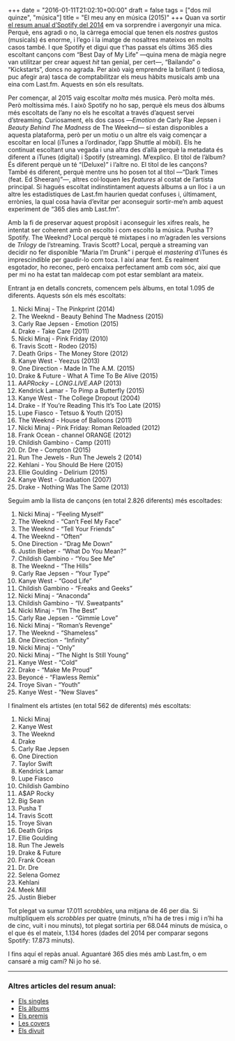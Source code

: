 +++
date = "2016-01-11T21:02:10+00:00"
draft = false
tags = ["dos mil quinze", "música"]
title = "El meu any en música (2015)"
+++
Quan va sortir [el resum anual d’Spotify del 2014](http://enricllonch.com/post/104256864524/el-meu-any-en-música-a-spotify) em va sorprendre i  avergonyir una mica. Perquè, ens agradi o no, la càrrega emocial que tenen els *nostres* gustos (musicals) és enorme, i l’ego i la imatge de nosaltres mateixos en molts casos també. I que Spotify et digui que t’has passat els últims 365 dies escoltant cançons com “Best Day of My Life” —quina mena de màgia negre van utilitzar per crear aquest *hit* tan genial, per cert—, “Bailando” o “Kickstarts”, doncs no agrada. Per això vaig emprendre la brillant (i tediosa, puc afegir ara) tasca de comptabilitzar els meus hàbits musicals amb una eina com Last.fm. Aquests en són els resultats.

<!-- more -->

Per començar, al 2015 vaig escoltar *molta* més musica. Però molta més. Però moltíssima més. I això Spotify no ho sap, perquè els meus dos àlbums més escoltats de l’any no els he escoltat a través d’aquest servei d’streaming. Curiosament, els dos casos —*Emotion* de Carly Rae Jepsen i *Beauty Behind The Madness* de The Weeknd— sí estan disponibles a aquesta plataforma, però per un motiu o un altre els vaig començar a escoltar en local (iTunes a l’ordinador, l’app Shuttle al mòbil). Els he continuat escoltant una vegada i una altra des d’allà perquè la metadata és diferent a iTunes (digital) i Spotify (streaming). M’explico. El títol de l’àlbum? És diferent perquè un té “(Deluxe)” i l’altre no. El títol de les cançons? També és diferent, perquè mentre uns ho posen tot al títol —“Dark Times (feat. Ed Sheeran)”—, altres col·loquen les *features* al costat de l’artista principal. Si hagués escoltat indinstintament aquests àlbums a un lloc i a un altre les estadístiques de Last.fm haurien quedat confuses i, últimament, errònies, la qual cosa havia d’evitar per aconseguir sortir-me’n amb aquest experiment de “365 dies amb Last.fm”.

Amb la fi de preservar aquest propòsit i aconseguir les xifres reals, he intentat ser coherent amb on escolto i com escolto la música. Pusha T? Spotify. The Weeknd? Local perquè té mixtapes i no m’agraden les versions de *Trilogy* de l’streaming. Travis Scott? Local, perquè a streaming van decidir no fer disponible “Maria I’m Drunk” i perquè el *mastering* d’iTunes és imprescindible per gaudir-lo com toca. I així anar fent. És realment esgotador, ho reconec, però encaixa perfectament amb com sóc, així que per mi no ha estat tan maldecap com pot estar semblant ara mateix. 

Entrant ja en detalls concrets, comencem pels àlbums, en total 1.095 de diferents. Aquests són els més escoltats:

1. Nicki Minaj - The Pinkprint (2014)
2. The Weeknd - Beauty Behind The Madness (2015)
3. Carly Rae Jepsen - Emotion (2015)
4. Drake - Take Care (2011)
5. Nicki Minaj - Pink Friday (2010)
6. Travis Scott - Rodeo (2015)
7. Death Grips - The Money Store (2012)
8. Kanye West - Yeezus (2013)
9. One Direction - Made In The A.M. (2015)
10. Drake & Future - What A Time To Be Alive (2015)
11. A$AP Rocky - LONG.LIVE.A$AP (2013)
12. Kendrick Lamar - To Pimp a Butterfly (2015)
13. Kanye West - The College Dropout (2004)
14. Drake - If You’re Reading This It’s Too Late (2015)
15. Lupe Fiasco - Tetsuo & Youth (2015)
16. The Weeknd - House of Balloons (2011)
17. Nicki Minaj - Pink Friday: Roman Reloaded (2012)
18. Frank Ocean - channel ORANGE (2012)
19. Childish Gambino - Camp (2011)
20. Dr. Dre - Compton (2015)
21. Run The Jewels - Run The Jewels 2 (2014)
22. Kehlani - You Should Be Here (2015)
23. Ellie Goulding - Delirium (2015)
24. Kanye West - Graduation (2007)
25. Drake - Nothing Was The Same (2013)

Seguim amb la llista de cançons (en total 2.826 diferents) més escoltades:

1. Nicki Minaj - “Feeling Myself”
2. The Weeknd - “Can’t Feel My Face”
3. The Weeknd - “Tell Your Friends”
4. The Weeknd - “Often”
5. One Direction - “Drag Me Down”
6. Justin Bieber - “What Do You Mean?”
7. Childish Gambino - “You See Me”
8. The Weeknd - “The Hills”
9. Carly Rae Jepsen - “Your Type”
10. Kanye West - “Good Life”
11. Childish Gambino - “Freaks and Geeks”
12. Nicki Minaj - “Anaconda”
13. Childish Gambino - “IV. Sweatpants”
14. Nicki Minaj - “I’m The Best”
15. Carly Rae Jepsen - “Gimmie Love”
16. Nicki Minaj - “Roman’s Revenge”
17. The Weeknd - “Shameless”
18. One Direction - “Infinity”
19. Nicki Minaj - “Only”
20. Nicki Minaj - “The Night Is Still Young”
21. Kanye West - “Cold”
22. Drake - “Make Me Proud”
23. Beyoncé - “Flawless Remix”
24. Troye Sivan - “Youth”
25. Kanye West - “New Slaves”

I finalment els artistes (en total 562 de diferents) més escoltats:

1. Nicki Minaj
2. Kanye West
3. The Weeknd
4. Drake
5. Carly Rae Jepsen
6. One Direction
7. Taylor Swift
8. Kendrick Lamar
9. Lupe Fiasco
10. Childish Gambino
11. A$AP Rocky
12. Big Sean
13. Pusha T
14. Travis Scott
15. Troye Sivan
16. Death Grips
17. Ellie Goulding
18. Run The Jewels
19. Drake & Future
20. Frank Ocean
21. Dr. Dre
22. Selena Gomez
23. Kehlani
24. Meek Mill
25. Justin Bieber

Tot plegat va sumar 17.011 *scrobbles*, una mitjana de 46 per dia. Si multipliquem els *scrobbles* per quatre (minuts, n’hi ha de tres i mig i n’hi ha de cinc, vuit i nou minuts), tot plegat sortiria per 68.044 minuts de música, o el que és el mateix, 1.134 hores (dades del 2014 per comparar segons Spotify: 17.873 minuts).

I fins aquí el repàs anual. Aguantaré 365 dies més amb Last.fm, o em cansaré a mig camí? Ni jo ho sé. 

----

### Altres articles del resum anual:

- [Els singles](http://enricllonch.com/post/135671489264/els-30-singles-del-2015)
- [Els àlbums](http://enricllonch.com/post/135632908054/els-20-àlbums-del-2015)
- [Els premis](http://enricllonch.com/post/135774098849/els-meus-premis-2015)
- [Les covers](http://enricllonch.com/post/136105345519/les-millors-album-covers-del-2015)
- [Els divuit](http://enricllonch.com/post/136324434644/lany-dels-divuit)